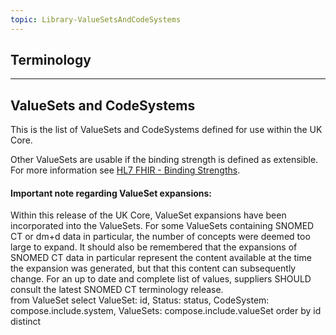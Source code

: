 ```yaml
---
topic: Library-ValueSetsAndCodeSystems
---
```

## Terminology

---



## ValueSets and CodeSystems

This is the list of ValueSets and CodeSystems defined for use within the UK Core. 

Other ValueSets are usable if the binding strength is defined as extensible. For more information see
[HL7 FHIR - Binding Strengths](http://hl7.org/fhir/R4/terminologies.html#strength).

<div markdown="span" class="alert alert-warning" role="alert"><h4><i class="fa fa-warning"></i> Important note regarding ValueSet expansions:</h4>
Within this release of the UK Core, ValueSet expansions have been incorporated into the ValueSets. For some ValueSets containing SNOMED CT or dm+d data in particular, the number of concepts were deemed too large to expand. It should also be remembered that the expansions of SNOMED CT data in particular represent the content available at the time the expansion was generated, but that this content can subsequently change. For an up to date and complete list of values, suppliers SHOULD consult the latest SNOMED CT terminology release.
</div>

<style>
 [class*=override] {
 	background-color:#f2f2f2;
	 }
</style>

<fql>
from
	ValueSet
select
	ValueSet: id, Status: status, CodeSystem: compose.include.system, ValueSets: compose.include.valueSet
order by
	id
distinct
</fql>

<script>
$(document).ready(function () {
    const queryString = window.location.search || "?version=current";

    // Convert {{guide-title}} into URL-safe form
    const guideTitleUrl = "{{guide-title}}"
        .replace(/[^a-zA-Z0-9 ]/g, "")   // remove special characters
        .replace(/\s+/g, "-");           // convert spaces to hyphens

    const baseUrl = `https://simplifier.net/guide/${guideTitleUrl}/home/`;
    const vsBase = `${baseUrl}terminology/valuesets/valueset-`;
    const csBase = `${baseUrl}terminology/codesystems/codesystem-`;

    const $table = $("table.table-bordered");
    if ($table.length === 0) return;

    // Update header
    const $headerCells = $table.find("thead tr th");
    if ($headerCells.length >= 4) {
        $headerCells.eq(2).text("Composed of");
        $headerCells.eq(3).remove(); // remove 4th column (valueSet)
    }

    // Process each row
    $table.find("tbody tr").each(function () {
        const $cells = $(this).find("td");
        if ($cells.length < 4) return;

        const $nameTd = $cells.eq(0);
        const $statusTd = $cells.eq(1);
        const $systemTd = $cells.eq(2);
        const $valueSetTd = $cells.eq(3);

        // --- Linkify name column if UKCore ---
        const nameText = $nameTd.text().trim();
        if (nameText.startsWith("UKCore")) {
            const assetLower = nameText.toLowerCase();
            const href = `${vsBase}${assetLower}.page.md${queryString}`;
            $nameTd.html(`<a href="${href}" target="_blank">${nameText}</a>`);
        }

        // --- Merge & linkify systems and valueSets ---
        const combinedLinks = [];

        const linkify = (text) => {
            text.split(";").forEach(item => {
                const trimmed = item.trim();
                if (!trimmed) return;

                let displayText = trimmed;
                let href = trimmed;

                if (trimmed.startsWith("https://fhir.hl7.org.uk/")) {
                    const parts = trimmed.split("/");
                    const assetType = parts[3];
                    const assetName = parts[4];

                    if (assetType && assetName) {
                        const section = assetType.toLowerCase() === "codesystem" ? csBase
                                     : assetType.toLowerCase() === "valueset"   ? vsBase
                                     : null;

                        if (section) {
                            const lowerAsset = assetName.toLowerCase();
                            href = `${section}${lowerAsset}.page.md${queryString}`;
                        }
                    }
                }

                combinedLinks.push(`<a href="${href}" target="_blank">${displayText}</a>`);
            });
        };

        linkify($systemTd.text());
        linkify($valueSetTd.text());

        // Remove duplicates (based on text shown)
        const uniqueLinks = Array.from(
            new Map(combinedLinks.map(link => {
                const textMatch = link.match(/>(.*?)</);
                return textMatch ? [textMatch[1], link] : null;
            }).filter(Boolean))
        ).map(pair => pair[1]);

        $systemTd.html(uniqueLinks.join("<br>"));
        $valueSetTd.remove(); // cleanup 4th column
    });
});
</script>












